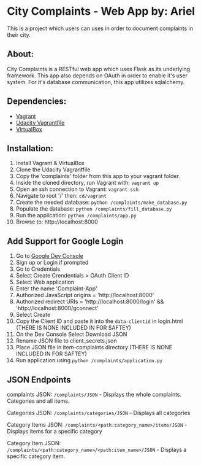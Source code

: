 # City Complaints - Web App by: Ariel
This is a project which users can uses in order to document complaints in their city.

## About:
City Complaints is a RESTful web app which uses Flask as its underlying framework. This app also depends on OAuth in order to enable it's user system. For it's database communication, this app utilizes sqlalchemy.

## Dependencies:
- [Vagrant](https://www.vagrantup.com/)
- [Udacity Vagrantfile](https://github.com/udacity/fullstack-nanodegree-vm)
- [VirtualBox](https://www.virtualbox.org/wiki/Downloads)

## Installation:
1. Install Vagrant & VirtualBox
2. Clone the Udacity Vagrantfile
3. Copy the 'complaints' folder from this app to your vagrant folder.
4. Inside the cloned directory, run Vagrant with: `vagrant up`
5. Open an ssh connection to Vagrant: `vagrant ssh`
6. Navigate to root '/' then: `cd/vagrant`
7. Create the needed database: `python /complaints/make_database.py`
8. Populate the database: `python /complaints/fill_database.py`
9. Run the application: `python /complaints/app.py`
10. Browse to: http://localhost:8000

## Add Support for Google Login

1. Go to [Google Dev Console](https://console.developers.google.com)
2. Sign up or Login if prompted
3. Go to Credentials
4. Select Create Crendentials > OAuth Client ID
5. Select Web application
6. Enter the name 'Complaint-App'
7. Authorized JavaScript origins = 'http://localhost:8000'
8. Authorized redirect URIs = 'http://localhost:8000/login' && 'http://localhost:8000/gconnect'
9. Select Create
10. Copy the Client ID and paste it into the `data-clientid` in login.html (THERE IS NONE INCLUDED IN FOR SAFTEY)
11. On the Dev Console Select Download JSON
12. Rename JSON file to client_secrets.json
13. Place JSON file in item-complaints directory (THERE IS NONE INCLUDED IN FOR SAFTEY)
14. Run application using `python /complaints/application.py`

## JSON Endpoints
complaints JSON: `/complaints/JSON`
    - Displays the whole complaints. Categories and all items.

Categories JSON: `/complaints/categories/JSON`
    - Displays all categories

Category Items JSON: `/complaints/<path:category_name>/items/JSON`
    - Displays items for a specific category

Category Item JSON: `/complaints/<path:category_name>/<path:item_name>/JSON`
    - Displays a specific category item.
